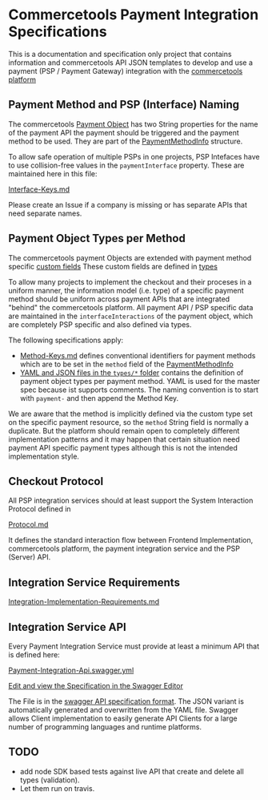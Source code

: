 # Commercetools Payment Integration Specifications  

This is a documentation and specification only project that contains information and commercetools API JSON templates 
to develop and  use a payment (PSP / Payment Gateway) integration with the [commercetools platform](http://dev.commercetools.com)

## Payment Method and PSP (Interface) Naming

The commercetools [Payment Object](http://dev.commercetools.com/http-api-projects-payments.html) has two String properties
for the name of the payment API the payment should be triggered and the payment method to be used.  They are part of 
the [PaymentMethodInfo](http://dev.commercetools.com/http-api-projects-payments.html#paymentMethodInfo) structure. 

To allow safe operation of multiple PSPs in one projects, PSP Intefaces have to use collision-free values in the 
`paymentInterface` property.  These are maintained here in this file:

[Interface-Keys.md](Interface-Keys.md) 

Please create an Issue if a company is missing or has separate APIs that need separate names. 

## Payment Object Types per Method

The commercetools payment Objects are extended with payment method specific [custom fields](http://dev.commercetools.com/http-api-projects-custom-fields.html)
These custom fields are defined in [types](http://dev.commercetools.com/http-api-projects-types.html)

To allow many projects to implement the checkout and their proceses in a uniform manner, the information model (i.e. type) 
of a specific payment method should be uniform across payment APIs that are integrated "behind" the commercetools
platform.  All payment API / PSP specific data are maintained in the `interfaceInteractions` of the payment object, 
which are completely PSP specific and also defined via types. 

The following specifications apply:

* [Method-Keys.md](Method-Keys.md) defines conventional identifiers for payment methods which are to be set in the `method`
  field of the [PaymentMethodInfo](http://dev.commercetools.com/http-api-projects-payments.html#paymentMethodInfo)
* [YAML and JSON files in the `types/*` folder](types/) contains the definition of payment object types per payment method. 
  YAML is used for the master spec because ist supports comments. The naming convention is to start with `payment-` and then 
  append the Method Key. 

We are aware that the method is implicitly defined via the custom type set on the specific payment resource, so the 
`method` String field is normally a duplicate.  But the platform should remain open to completely different implementation
patterns and it may happen that certain situation need payment API specific payment types although this is not the intended
implementation style. 

## Checkout Protocol

All PSP integration services should at least support the System Interaction Protocol defined in 

[Protocol.md](Protocol.md)

It defines the standard interaction flow between Frontend Implementation, commercetools platform, the payment integration
service and the PSP (Server) API. 

## Integration Service Requirements

[Integration-Implementation-Requirements.md](Integration-Implementation-Requirements.md)

## Integration Service API

Every Payment Integration Service must provide at least a minimum API that is defined here:

[Payment-Integration-Api.swagger.yml](Payment-Integration-Api.swagger.yml) 

[Edit and view the Specification in the Swagger Editor](http://editor.swagger.io/#/?import=https://raw.githubusercontent.com/nkuehn/payment-integration-specifications/master/Payment-Integration-Api.swagger.yml)

The File is in the [swagger API specification format](http://swagger.io/specification/). The JSON variant is automatically
generated and overwritten from the YAML file.  Swagger allows Client implementation to easily generate API Clients for a 
large number of programming languages and runtime platforms. 

## TODO
 * add node SDK based tests against live API that create and delete all types (validation). 
 * Let them run on travis.
 
 